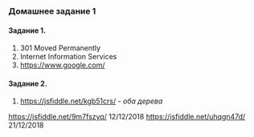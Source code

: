 ### Домашнее задание 1

#### Задание 1.
1. 301 Moved Permanently
1. Internet Information Services
1. https://www.google.com/
#### Задание 2.
1. https://jsfiddle.net/kgb51crs/ - *оба дерева*


https://jsfiddle.net/9m7fszyq/ 12/12/2018
https://jsfiddle.net/uhqgn47d/ 21/12/2018
